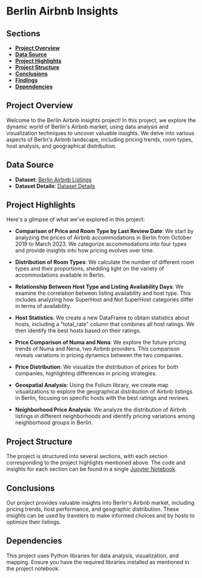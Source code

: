 # Berlin Airbnb Insights

## Sections
- **[Project Overview](#project-overview)**
- **[Data Source](#data-source)**
- **[Project Highlights](#project-highlights)**
- **[Project Structure](#project-structure)**
- **[Conclusions](#conclusions)**
- **[Findings](#findings)**
- **[Dependencies](#dependencies)**

## Project Overview

Welcome to the Berlin Airbnb Insights project! In this project, we explore the dynamic world of Berlin's Airbnb market, using data analysis and visualization techniques to uncover valuable insights. We delve into various aspects of Berlin's Airbnb landscape, including pricing trends, room types, host analysis, and geographical distribution.

## Data Source

- **Dataset**: [Berlin Airbnb Listings](http://insideairbnb.com/get-the-data/)
- **Dataset Details**: [Dataset Details](https://docs.google.com/spreadsheets/d/1iWCNJcSutYqpULSQHlNyGInUvHg2BoUGoNRIGa6Szc4/edit#gid=1322284596)

## Project Highlights

Here's a glimpse of what we've explored in this project:

- **Comparison of Price and Room Type by Last Review Date**: We start by analyzing the prices of Airbnb accommodations in Berlin from October 2019 to March 2023. We categorize accommodations into four types and provide insights into how pricing evolves over time.

- **Distribution of Room Types**: We calculate the number of different room types and their proportions, shedding light on the variety of accommodations available in Berlin.

- **Relationship Between Host Type and Listing Availability Days**: We examine the correlation between listing availability and host type. This includes analyzing how SuperHost and Not SuperHost categories differ in terms of availability.

- **Host Statistics**: We create a new DataFrame to obtain statistics about hosts, including a "total_rate" column that combines all host ratings. We then identify the best hosts based on their ratings.

- **Price Comparison of Numa and Nena**: We explore the future pricing trends of Numa and Nena, two Airbnb providers. This comparison reveals variations in pricing dynamics between the two companies.

- **Price Distribution**: We visualize the distribution of prices for both companies, highlighting differences in pricing strategies.

- **Geospatial Analysis**: Using the Folium library, we create map visualizations to explore the geographical distribution of Airbnb listings in Berlin, focusing on specific hosts with the best ratings and reviews.

- **Neighborhood Price Analysis**: We analyze the distribution of Airbnb listings in different neighborhoods and identify pricing variations among neighborhood groups in Berlin.

## Project Structure

The project is structured into several sections, with each section corresponding to the project highlights mentioned above. The code and insights for each section can be found in a single [Jupyter Notebook](Berlin_Code/Visual_Analytics_AIRBnBs_Berlin.ipynb).

## Conclusions

Our project provides valuable insights into Berlin's Airbnb market, including pricing trends, host performance, and geographic distribution. These insights can be used by travelers to make informed choices and by hosts to optimize their listings.

## Dependencies

This project uses Python libraries for data analysis, visualization, and mapping. Ensure you have the required libraries installed as mentioned in the project notebook.